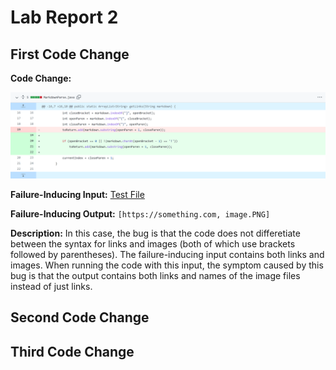 # Lab Report 2

## First Code Change
**Code Change:**

![codeChange](change1.PNG)

**Failure-Inducing Input:** [Test File](https://raw.githubusercontent.com/k1jackson/markdown-parser/main/test-file-img.md)

**Failure-Inducing Output:** ```[https://something.com, image.PNG]```

**Description:** In this case, the bug is that the code does not differetiate between the syntax for links and images (both of which use brackets followed by parentheses). The failure-inducing input contains both links and images. When running the code with this input, the symptom caused by this bug is that the output contains both links and names of the image files instead of just links.

## Second Code Change

## Third Code Change